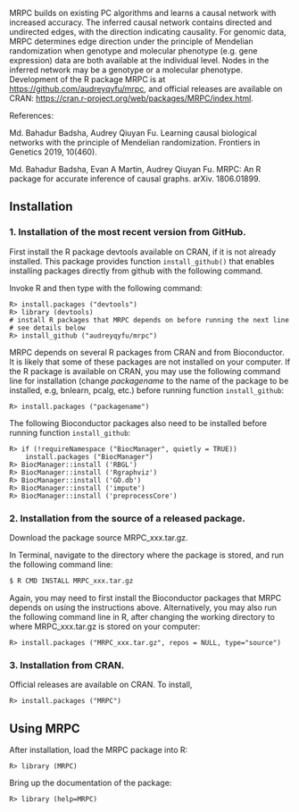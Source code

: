 
MRPC builds on existing PC algorithms and learns a causal network with increased accuracy.  The inferred causal network contains directed and undirected edges, with the direction indicating causality.  For genomic data, MRPC determines edge direction under the principle of Mendelian randomization when genotype and molecular phenotype (e.g. gene expression) data are both available at the individual level. Nodes in the inferred network may be a genotype or a molecular phenotype.  
Development of the R package MRPC is at https://github.com/audreyqyfu/mrpc, and official releases are available on CRAN: https://cran.r-project.org/web/packages/MRPC/index.html.

References:

Md. Bahadur Badsha, Audrey Qiuyan Fu. Learning causal biological networks
with the principle of Mendelian randomization. Frontiers in Genetics 2019,
10(460).

Md. Bahadur Badsha, Evan A Martin, Audrey Qiuyan Fu. MRPC: An R package for accurate inference of causal graphs.  arXiv. 1806.01899.

## Installation

### 1. Installation of the most recent version from GitHub.

First install the R package devtools available on CRAN, if it is not already installed. This package provides function `install_github()` that enables installing packages directly from github with the following command.

Invoke R and then type with the following command:
```
R> install.packages ("devtools")
R> library (devtools)
# install R packages that MRPC depends on before running the next line 
# see details below
R> install_github ("audreyqyfu/mrpc")
```
MRPC depends on several R packages from CRAN and from Bioconductor.  It is likely that some of these packages are not installed on your computer.  If the R package is available on CRAN, you may use the following command line for installation (change _packagename_ to the name of the package to be installed, e.g, bnlearn, pcalg, etc.) before running function `install_github`:
```
R> install.packages ("packagename")
```

The following Bioconductor packages also need to be installed before running function `install_github`:
```
R> if (!requireNamespace ("BiocManager", quietly = TRUE))
    install.packages ("BiocManager")
R> BiocManager::install ('RBGL')
R> BiocManager::install ('Rgraphviz')
R> BiocManager::install ('GO.db')
R> BiocManager::install ('impute')
R> BiocManager::install ('preprocessCore')
```
### 2. Installation from the source of a released package.

Download the package source MRPC_xxx.tar.gz.  

In Terminal, navigate to the directory where the package is stored, and run the following command line:
```bash
$ R CMD INSTALL MRPC_xxx.tar.gz
```
Again, you may need to first install the Bioconductor packages that MRPC depends on using the instructions above.
Alternatively, you may also run the following command line in R, after changing the working directory to where MRPC_xxx.tar.gz is stored on your computer:
```
R> install.packages ("MRPC_xxx.tar.gz", repos = NULL, type="source")
```
### 3. Installation from CRAN.

Official releases are available on CRAN.  To install,
```
R> install.packages ("MRPC")
```
## Using MRPC
After installation, load the MRPC package into R:
```
R> library (MRPC)
```
Bring up the documentation of the package:
```
R> library (help=MRPC)
```

